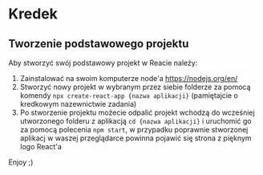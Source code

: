 # Kredek

## Tworzenie podstawowego projektu 
Aby stworzyć swój podstawowy projekt w Reacie należy:
1. Zainstalować na swoim komputerze node'a https://nodejs.org/en/
2. Stworzyć nowy projekt w wybranym przez siebie folderze za pomocą komendy ```npx create-react-app {nazwa aplikacji}``` (pamiętajcie o kredkowym nazewnictwie zadania)
3. Po stworzenie projektu możecie odpalić projekt wchodzą do wcześniej utworzonego folderu z aplikacją ```cd {nazwa aplikacji}``` i uruchomić go za pomocą polecenia 
```npm start```, w przypadku poprawnie stworzonej aplikacj w waszej przeglądarce powinna pojawić się strona z pięknym logo React'a

Enjoy ;)
